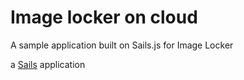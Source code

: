 # Image locker on cloud

A sample application built on Sails.js for Image Locker

a [Sails](http://sailsjs.org) application
